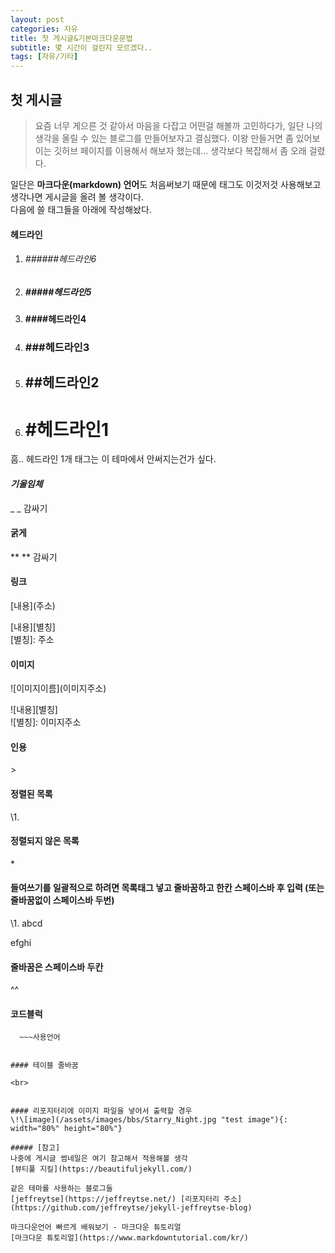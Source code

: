 ```yaml
---
layout: post
categories: 자유
title: 첫 게시글&기본마크다운문법
subtitle: 몇 시간이 걸린지 모르겠다..
tags: [자유/기타]
---
```


## 첫 게시글
>요즘 너무 게으른 것 같아서 마음을 다잡고 어떤걸 해볼까 고민하다가, 일단 나의 생각을 올릴 수 있는 블로그를 만들어보자고 결심했다.
이왕 만들거면 좀 있어보이는 깃허브 페이지를 이용해서 해보자 했는데... 생각보다 복잡해서 좀 오래 걸렸다.

일단은 **마크다운(markdown) 언어**도 처음써보기 때문에 태그도 이것저것 사용해보고 생각나면 게시글을 올려 볼 생각이다.  
다음에 쓸 태그들을 아래에 작성해놨다.


#### 헤드라인  
1. ###### ######헤드라인6  
2. ##### #####헤드라인5  
3. #### ####헤드라인4  
4. ### ###헤드라인3  
5. ## ##헤드라인2  
6. # #헤드라인1

흠.. 헤드라인 1개 태그는 이 테마에서 안써지는건가 싶다.


#### _기울임체_  
_ _ 감싸기

#### **굵게**  
** ** 감싸기

#### 링크
\[내용](주소)  

\[내용]\[별칭]  
\[별칭]: 주소

#### 이미지
\!\[이미지이름](이미지주소)  

\!\[내용][별칭]  
\!\[별칭]: 이미지주소

#### 인용
\> 

#### 정렬된 목록  
\1.

#### 정렬되지 않은 목록  
\*

#### 들여쓰기를 일괄적으로 하려면 목록태그 넣고 줄바꿈하고 한칸 스페이스바 후 입력 (또는 줄바꿈없이 스페이스바 두번)  
\1. abcd

 efghi

#### 줄바꿈은 스페이스바 두칸
^^

#### 코드블럭  
~~~
  ~~~사용언어

  ~~~
~~~

#### 테이블 줄바꿈  
~~~
	<br>
~~~

#### 리포지터리에 이미지 파일을 넣어서 출력할 경우
\!\[image](/assets/images/bbs/Starry_Night.jpg "test image"){: width="80%" height="80%"}

##### [참고]  
나중에 게시글 썸네일은 여기 참고해서 적용해볼 생각  
[뷰티풀 지킬](https://beautifuljekyll.com/)

같은 테마를 사용하는 블로그들
[jeffreytse](https://jeffreytse.net/) [리포지터리 주소](https://github.com/jeffreytse/jekyll-jeffreytse-blog)

마크다운언어 빠르게 배워보기 - 마크다운 튜토리얼  
[마크다운 튜토리얼](https://www.markdowntutorial.com/kr/)